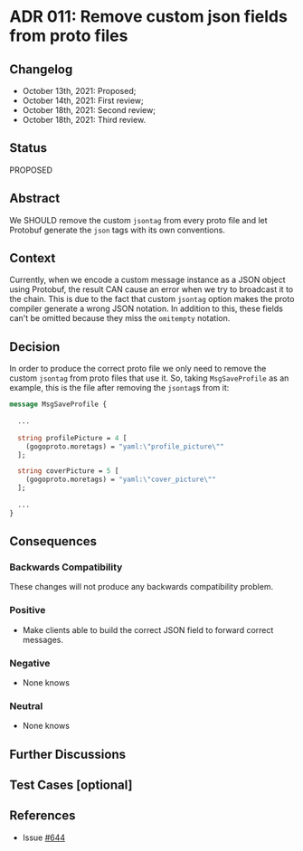 # ADR 011: Remove custom json fields from proto files

## Changelog

- October 13th, 2021: Proposed;
- October 14th, 2021: First review;
- October 18th, 2021: Second review;
- October 18th, 2021: Third review.

## Status

PROPOSED

## Abstract

We SHOULD remove the custom `jsontag` from every proto file and let Protobuf generate the `json` tags
with its own conventions. 

## Context

Currently, when we encode a custom message instance as a JSON object using Protobuf, the result CAN
cause an error when we try to broadcast it to the chain. This is due to the fact that
custom `jsontag` option makes the proto compiler generate a wrong JSON notation. 
In addition to this, these fields can't be omitted because they miss the `omitempty` notation.

## Decision

In order to produce the correct proto file we only need to remove the custom `jsontag` 
from proto files that use it. So, taking `MsgSaveProfile` as an example, this is the file after
removing the `jsontag`s from it:

```protobuf
message MsgSaveProfile {
  
  ...
  
  string profilePicture = 4 [
    (gogoproto.moretags) = "yaml:\"profile_picture\""
  ];

  string coverPicture = 5 [
    (gogoproto.moretags) = "yaml:\"cover_picture\""
  ];
  
  ...
}
```
## Consequences

### Backwards Compatibility

These changes will not produce any backwards compatibility problem.

### Positive

- Make clients able to build the correct JSON field to forward correct messages.

### Negative

- None knows

### Neutral

- None knows

## Further Discussions

## Test Cases [optional]

## References

- Issue [#644](https://github.com/desmos-labs/desmos/issues/644)